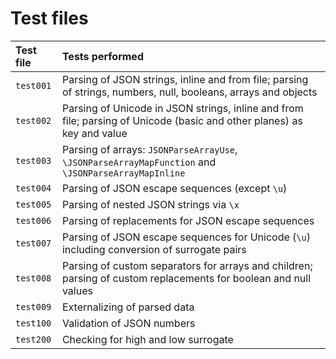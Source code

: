# Test files

| Test file | Tests performed |
| :---      | :---            |
| `test001` | Parsing of JSON strings, inline and from file; parsing of strings, numbers, null, booleans, arrays and objects |
| `test002` | Parsing of Unicode in JSON strings, inline and from file; parsing of Unicode (basic and other planes) as key and value |
| `test003` | Parsing of arrays: `JSONParseArrayUse`, `\JSONParseArrayMapFunction` and `\JSONParseArrayMapInline` |
| `test004` | Parsing of JSON escape sequences (except `\u`) |
| `test005` | Parsing of nested JSON strings via `\x` |
| `test006` | Parsing of replacements for JSON escape sequences |
| `test007` | Parsing of JSON escape sequences for Unicode (`\u`) including conversion of surrogate pairs |
| `test008` | Parsing of custom separators for arrays and children; parsing of custom replacements for boolean and null values |
| `test009` | Externalizing of parsed data |
| `test100` | Validation of JSON numbers |
| `test200` | Checking for high and low surrogate |
